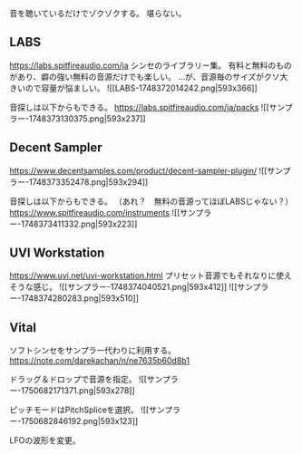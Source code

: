 音を聴いているだけでゾクゾクする。
堪らない。
## LABS
https://labs.spitfireaudio.com/ja
シンセのライブラリー集。
有料と無料のものがあり、癖の強い無料の音源だけでも楽しい。
…が、音源毎のサイズがクソ大きいので容量が悩ましい。
![[LABS-1748372014242.png|593x366]]

音探しは以下からもできる。
https://labs.spitfireaudio.com/ja/packs
![[サンプラー-1748373130375.png|593x237]]

## Decent Sampler
https://www.decentsamples.com/product/decent-sampler-plugin/
![[サンプラー-1748373352478.png|593x294]]

音探しは以下からもできる。
（あれ？　無料の音源ってほぼLABSじゃない？）
https://www.spitfireaudio.com/instruments
![[サンプラー-1748373411332.png|593x223]]

## UVI Workstation
https://www.uvi.net/uvi-workstation.html
プリセット音源でもそれなりに使えそうな感じ。
![[サンプラー-1748374040521.png|593x412]]
![[サンプラー-1748374280283.png|593x510]]

## Vital

ソフトシンセをサンプラー代わりに利用する。
https://note.com/darekachan/n/ne7635b60d8b1

ドラッグ＆ドロップで音源を指定。
![[サンプラー-1750682171371.png|593x278]]

ピッチモードはPitchSpliceを選択。
![[サンプラー-1750682846192.png|593x123]]

LFOの波形を変更。





